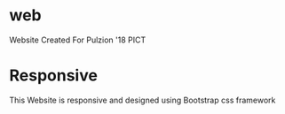 # web
  Website Created For Pulzion '18 PICT
# Responsive 
  This Website is responsive and designed using Bootstrap css framework
  
